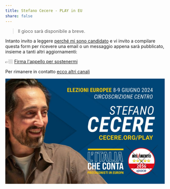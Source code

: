 ```yaml
---
title: Stefano Cecere - PLAY in EU
share: false
---
```


> Il gioco sarà disponibile a breve.

Intanto invito a leggere [perché mi sono candidato](../post/m5s/candidatura-m5s-2024/index.md) e vi invito a compilare questa form per ricevere una email o un messaggio appena sarà pubblicato, insieme a tanti altri aggiornamenti:

👉🏼 [Firma l'appello per sostenermi](https://forms.gle/GiCzLHAVgCFstkkW8)

Per rimanere in contatto [ecco altri canali](../contact/index.md)

![](./cecere-play.jpg)
